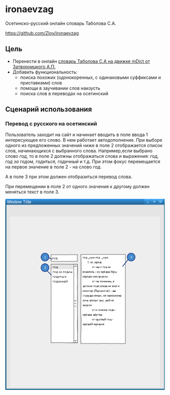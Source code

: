 # ironaevzag 

Осетинско-русский онлайн словарь Таболова С.А.

https://github.com/Zloy/ironaevzag

## Цель

* Перенести в онлайн [словарь Таболова С.А на движке mDict от Затворницкого А.П.](http://alex-zatv.narod.ru/mDict/index.html)
* Добавить функциональность:
  * поиска похожих (одонокоренных, с одинаковыми суффиксами и приставками) слов
  * помощи в заучивании слов наизусть
  * поиска слов в переводах на осетинский

## Сценарий использования 

### Перевод с русского на осетинский

Пользователь заходит на сайт и начинает вводить в поле ввода 1 интересующее его слово. В нем работает автодополнение. При выборе одного из предложенных значений ниже в поле 2 отображается список слов, начинающихся с выбранного слова. Например,если выбрано слово _год_, то в поле 2 должны отображаться слова и выражения: _год, год за годом, годиться, годичный_ и т.д. При этом фокус перемещается на первое значение в поле 2 - на слово _год_.

А в поле 3 при этом должен отобразиться перевод слова.

При перемещении в поле 2 от одного значения к другому должен меняться текст в поле 3.

![эскиз страницы](https://github.com/Zloy/ironaevzag/blob/master/doc/basic_translate_sketch.png?raw=true)
